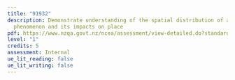 ```yaml
---
title: "91932"
description: Demonstrate understanding of the spatial distribution of a
  phenomenon and its impacts on place
pdf: https://www.nzqa.govt.nz/ncea/assessment/view-detailed.do?standardNumber=91932
level: "1"
credits: 5
assessment: Internal
ue_lit_reading: false
ue_lit_writing: false
---
```

